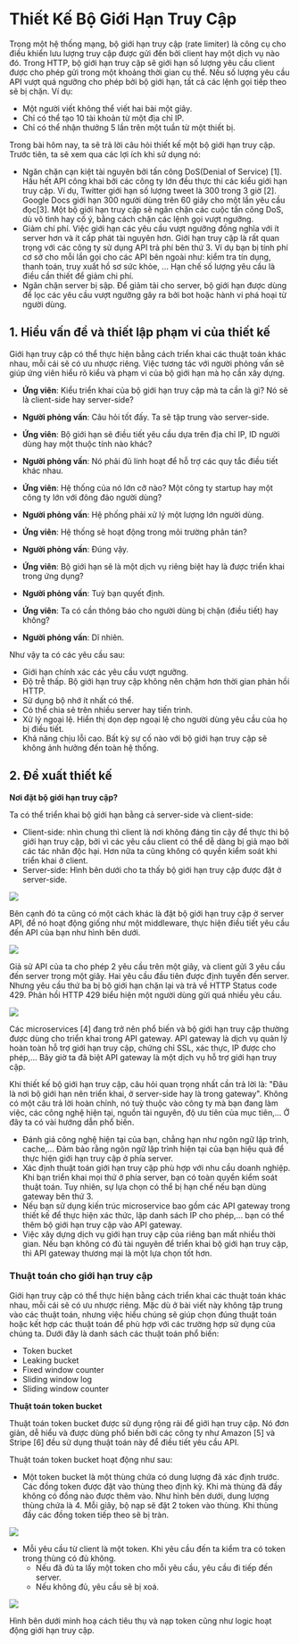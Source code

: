 # Thiết Kế Bộ Giới Hạn Truy Cập

Trong một hệ thống mạng, bộ giới hạn truy cập (rate limiter) là công cụ cho điều khiển lưu lượng truy cập được gửi đến bởi client hay một dịch vụ nào đó. Trong HTTP, bộ giới hạn truy cập sẽ giới hạn số lượng yêu cầu client được cho phép gửi trong một khoảng thời gian cụ thể. Nếu số lượng yêu cầu API vượt quá ngưỡng cho phép bởi bộ giới hạn, tất cả các lệnh gọi tiếp theo sẽ bị chặn. Ví dụ:
- Một người viết không thể viết hai bài một giây.
- Chỉ có thể tạo 10 tài khoản từ một địa chỉ IP.
- Chỉ có thể nhận thưởng 5 lần trên một tuần từ một thiết bị.

Trong bài hôm nay, ta sẽ trả lời câu hỏi thiết kế một bộ giới hạn truy cập. Trước tiên, ta sẽ xem qua các lợi ích khi sử dụng nó:
- Ngăn chặn cạn kiệt tài nguyên bởi tấn công DoS(Denial of Service) [1]. Hầu hết API công khai bởi các công ty lớn đều thực thi các kiểu giới hạn truy cập. Ví dụ, Twitter giới hạn số lượng tweet là 300 trong 3 giờ [2]. Google Docs giới hạn 300 người dùng trên 60 giây cho một lần yêu cầu đọc[3]. Một bộ giới hạn truy cập sẽ ngăn chặn các cuộc tấn công DoS, dù vô tình hay cố ý, bằng cách chặn các lệnh gọi vượt ngưỡng.
- Giảm chí phí. Việc giới hạn các yêu cầu vượt ngưỡng đồng nghĩa với ít server hơn và ít cấp phát tài nguyên hơn. Giới hạn truy cập là rất quan trọng với các công ty sử dụng API trả phí bên thứ 3. Ví dụ bạn bị tính phí cơ sở cho mỗi lần gọi cho các API bên ngoài như: kiểm tra tín dụng, thanh toán, truy xuất hồ sơ sức khỏe, ... Hạn chế số lượng yêu cầu là điều cần thiết để giảm chi phí.
- Ngăn chặn server bị sập. Để giảm tải cho server, bộ giới hạn được dùng để lọc các yêu cầu vượt ngưỡng gây ra bởi bot hoặc hành vi phá hoại từ người dùng.

## 1. Hiểu vấn đề và thiết lập phạm vi của thiết kế

Giới hạn truy cập có thể thực hiện bằng cách triển khai các thuật toán khác nhau, mỗi cái sẽ có ưu nhược riêng. Việc tương tác với người phỏng vấn sẽ giúp ứng viên hiểu rõ kiểu và phạm vi của bộ giới hạn mà họ cần xây dựng.

- **Ứng viên**: Kiểu triển khai của bộ giới hạn truy cập mà ta cần là gì? Nó sẽ là client-side hay server-side?
- **Người phỏng vấn**: Câu hỏi tốt đấy. Ta sẽ tập trung vào server-side.

- **Ứng viên**: Bộ giới hạn sẽ điều tiết yêu cầu dựa trên địa chỉ IP, ID người dùng hay một thuộc tính nào khác?
- **Người phỏng vấn**: Nó phải đủ linh hoạt để hỗ trợ các quy tắc điều tiết khác nhau.

- **Ứng viên**: Hệ thống của nó lớn cỡ nào? Một công ty startup hay một công ty lớn với đông đảo người dùng?
- **Người phỏng vấn**: Hệ phống phải xử lý một lượng lớn người dùng.

- **Ứng viên**: Hệ thống sẽ hoạt động trong môi trường phân tán?
- **Người phỏng vấn**: Đúng vậy.

- **Ứng viên**: Bộ giới hạn sẽ là một dịch vụ riêng biệt hay là được triển khai trong ứng dụng?
- **Người phỏng vấn**: Tuỳ bạn quyết định.

- **Ứng viên**: Ta có cần thông báo cho người dùng bị chặn (điều tiết) hay không?
- **Người phỏng vấn**: Dĩ nhiên.

Như vậy ta có các yêu cầu sau:
- Giới hạn chính xác các yêu cầu vượt ngưỡng.
- Độ trễ thấp. Bộ giới hạn truy cập không nên chậm hơn thời gian phản hồi HTTP.
- Sử dụng bộ nhớ ít nhất có thể.
- Có thể chia sẻ trên nhiều server hay tiến trình.
- Xử lý ngoại lệ. Hiển thị dọn dẹp ngoại lệ cho người dùng yêu cầu của họ bị điều tiết.
- Khả năng chịu lỗi cao. Bất kỳ sự cố nào với bộ giới hạn truy cập sẽ không ảnh hưởng đến toàn hệ thống.

## 2. Đề xuất thiết kế

**Nơi đặt bộ giới hạn truy cập?**

Ta có thể triển khai bộ giới hạn bằng cả server-side và client-side:
* Client-side: nhìn chung thì client là nơi không đáng tin cậy để thực thi bộ giới hạn truy cập, bởi vì các yêu cầu client có thể dễ dàng bị giả mạo bởi các tác nhân độc hại. Hơn nữa ta cũng không có quyền kiểm soát khi triển khai ở client.
* Server-side: Hình bên dưới cho ta thấy bộ giới hạn truy cập được đặt ở server-side.

![](./assets/server-side.png)

Bên cạnh đó ta cũng có một cách khác là đặt bộ giới hạn truy cập ở server API, để nó hoạt động giống như một middleware, thực hiện điều tiết yêu cầu đến API của bạn như hình bên dưới.

![](./assets/middleware.png)

Giả sử API của ta cho phép 2 yêu cầu trên một giây, và client gửi 3 yêu cầu đến server trong một giây. Hai yêu cầu đầu tiên được định tuyến đến server. Nhưng yêu cầu thứ ba bị bộ giới hạn chặn lại và trả về HTTP Status code 429. Phản hồi HTTP 429 biểu hiện một người dùng gửi quá nhiều yêu cầu.

![](./assets/middleware2.png)

Các microservices [4] đang trở nên phổ biến và bộ giới hạn truy cập thường được dùng cho triển khai trong API gateway. API gateway là dịch vụ quản lý hoàn toàn hỗ trợ giới hạn truy cập, chứng chỉ SSL, xác thực, IP được cho phép,... Bây giờ ta đã biệt API gateway là một dịch vụ hỗ trợ giới hạn truy cập.

Khi thiết kế bộ giới hạn truy cập, câu hỏi quan trọng nhất cần trả lời là: "Đâu là nơi bộ giới hạn nên triển khai, ở server-side hay là trong gateway". Không có một câu trả lời hoàn chỉnh, nó tuỳ thuộc vào công ty mà bạn đang làm việc, các công nghệ hiện tại, nguồn tài nguyên, độ ưu tiên của mục tiên,... Ở đây ta có vài hướng dẫn phổ biến.
- Đánh giá công nghệ hiện tại của bạn, chẳng hạn như ngôn ngữ lập trình, cache,... Đảm bảo rằng ngôn ngữ lập trình hiện tại của bạn hiệu quả để thực hiện giới hạn truy cập ở phía server.
- Xác định thuật toán giới hạn truy cập phù hợp với nhu cầu doanh nghiệp. Khi bạn triển khai mọi thứ ở phía server, bạn có toàn quyền kiểm soát thuật toán. Tuy nhiên, sự lựa chọn có thể bị hạn chế nếu bạn dùng gateway bên thứ 3.
- Nếu bạn sử dụng kiến trúc microservice bao gồm các API gateway trong thiết kế để thực hiện xác thức, lập danh sách IP cho phép,... bạn có thể thêm bộ giới hạn truy cập vào API gateway.
- Việc xây dựng dịch vụ giới hạn truy cập của riêng bạn mất nhiều thời gian. Nếu bạn không có đủ tài nguyên để triển khai bộ giới hạn truy cập, thì API gateway thương mại là một lựa chọn tốt hơn.

### Thuật toán cho giới hạn truy cập

Giới hạn truy cập có thể thực hiện bằng cách triển khai các thuật toán khác nhau, mỗi cái sẽ có ưu nhược riêng. Mặc dù ở bài viết này không tập trung vào các thuật toán, nhưng việc hiểu chúng sẽ giúp chọn đúng thuật toán hoặc kết hợp các thuật toán để phù hợp với các trường hợp sử dụng của chúng ta. Dưới đây là danh sách các thuật toán phổ biến:
* Token bucket
* Leaking bucket
* Fixed window counter
* Sliding window log
* Sliding window counter

**Thuật toán token bucket**

Thuật toán token bucket được sử dụng rộng rải để giới hạn truy cập. Nó đơn giản, dễ hiểu và được dùng phổ biến bởi các công ty như Amazon [5] và Stripe [6] đều sử dụng thuật toán này để điều tiết yêu cầu API.

Thuật toán token bucket hoạt động như sau:
- Một token bucket là một thùng chứa có dung lượng đã xác định trước. Các đồng token được đặt vào thùng theo định kỳ. Khi mà thùng đã đầy không có đồng nào được thêm vào. Như hình bên dưới, dung lượng thùng chứa là 4. Mỗi giây, bộ nạp sẽ đặt 2 token vào thùng. Khi thùng đầy các đồng token tiếp theo sẽ bị tràn.

![](./assets/token-bucket.png)

- Mỗi yêu cầu từ client là một token. Khi yêu cầu đến ta kiểm tra có token trong thùng có đủ không. 
    + Nếu đã đủ ta lấy một token cho mỗi yêu cầu, yêu cầu đi tiếp đến server.
    + Nếu không đủ, yêu cầu sẽ bị xoá.

![](./assets/token-request.png)

Hình bên dưới minh hoạ cách tiêu thụ và nạp token cũng như logic hoạt động giới hạn truy cập.